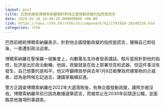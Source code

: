 ```yaml
---
layout: post
title: 巴西前總統博爾索納羅稱針對他企圖發動政變的指控是謊言
date: 2024-02-26 14:40:25.000000000 +08:00
link: https://news.rthk.hk/rthk/ch/component/k2/1741920-20240226.htm
categories: rthk
---
```


巴西前總統博爾索納羅表示，針對他企圖發動政變的指控是謊言，聲稱自己卸任後，一直遭到政治迫害。

博爾索納羅在聖保羅一個集會上，向數萬名支持者發表講話，駁斥當局針對他的指控，批評是出於政治動機。他說，政變就是在街上部署坦克和武器，但這件事沒有發生，自己想要的是和平。他又呼籲釋放參與去年1月8日衝擊政府建築物的示威者，認為是時候忘記過去，讓國家繼續前進。

警方正調查博爾索納羅在2022年大選落敗後，有無企圖發動政變，護照亦被沒收。博爾索納羅早前已因為散播選舉謊言，而被禁止在2030年前競逐公職，並面臨其他幾項刑事調查。
